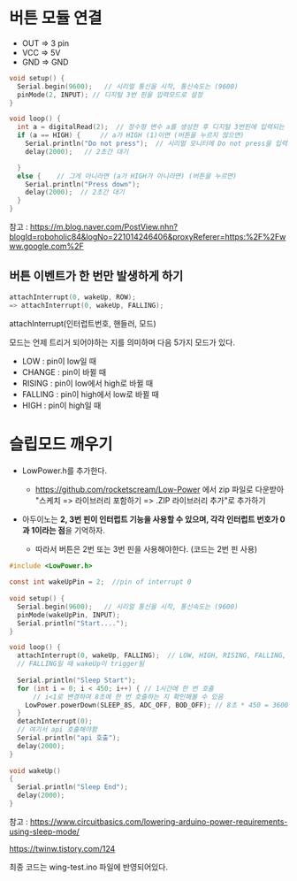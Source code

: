 # 버튼 모듈 연결

* OUT => 3 pin
* VCC => 5V
* GND => GND

```c
void setup() {
  Serial.begin(9600);   // 시리얼 통신을 시작, 통신속도는 (9600)
  pinMode(2, INPUT); // 디지털 3번 핀을 입력모드로 설정
}

void loop() {
  int a = digitalRead(2);  // 정수형 변수 a를 생성한 후 디지털 3번핀에 입력되는 신호를 입력
  if (a == HIGH) {     // a가 HIGH (1)이면 (버튼을 누르지 않으면)
    Serial.println("Do not press");  // 시리얼 모니터에 Do not press을 입력)
    delay(2000);   // 2초간 대기

  }
  else {    // 그게 아니라면 (a가 HIGH가 아니라면) (버튼을 누르면)
    Serial.println("Press down");                                      // 시리얼 모니터에 Press down을 입력
    delay(2000);  // 2초간 대기
  }
}
```

참고 : https://m.blog.naver.com/PostView.nhn?blogId=roboholic84&logNo=221014246406&proxyReferer=https:%2F%2Fwww.google.com%2F



## 버튼 이벤트가 한 번만 발생하게 하기

```c
attachInterrupt(0, wakeUp, ROW);
=> attachInterrupt(0, wakeUp, FALLING);
```

attachInterrupt(인터럽트번호, 핸들러, 모드)

모드는 언제 트리거 되어야하는 지를 의미하며 다음 5가지 모드가 있다.

* LOW : pin이 low일 때
* CHANGE : pin이 바뀔 때
* RISING : pin이 low에서 high로 바뀔 때
* FALLING : pin이 high에서 low로 바뀔 때
* HIGH : pin이 high일 때 



# 슬립모드 깨우기

* LowPower.h를 추가한다.
  * https://github.com/rocketscream/Low-Power 에서 zip 파일로 다운받아 "스케치 => 라이브러리 포함하기 => .ZIP 라이브러리 추가"로 추가하기

* 아두이노는 **2, 3번 핀이 인터럽트 기능을 사용할 수 있으며, 각각 인터럽트 번호가 0과 1이라는 점**을 기억하자.
  * 따라서 버튼은 2번 또는 3번 핀을 사용해야한다. (코드는 2번 핀 사용)

```c
#include <LowPower.h>
 
const int wakeUpPin = 2;  //pin of interrupt 0
 
void setup() {
  Serial.begin(9600);   // 시리얼 통신을 시작, 통신속도는 (9600)
  pinMode(wakeUpPin, INPUT);
  Serial.println("Start....");
}

void loop() {
  attachInterrupt(0, wakeUp, FALLING);  // LOW, HIGH, RISING, FALLING, CHANGE
  // FALLING일 때 wakeUp이 trigger됨
  
  Serial.println("Sleep Start");
  for (int i = 0; i < 450; i++) { // 1시간에 한 번 호출
      // i<1로 변경하여 8초에 한 번 호출하는 지 확인해볼 수 있음
    LowPower.powerDown(SLEEP_8S, ADC_OFF, BOD_OFF); // 8초 * 450 = 3600초
  }
  detachInterrupt(0);
  // 여기서 api 호출해야함
  Serial.println("api 호출");
  delay(2000);
}
 
void wakeUp()
{
  Serial.println("Sleep End");
  delay(2000);
}
```



참고 : https://www.circuitbasics.com/lowering-arduino-power-requirements-using-sleep-mode/

https://twinw.tistory.com/124



최종 코드는 wing-test.ino 파일에 반영되어있다.

